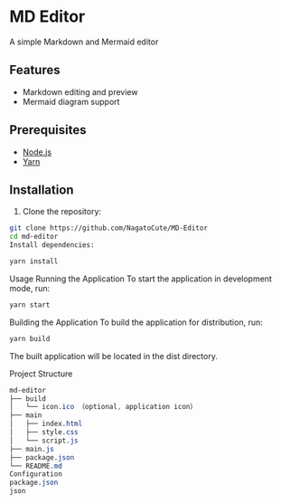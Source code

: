 # MD Editor

A simple Markdown and Mermaid editor 
## Features

- Markdown editing and preview
- Mermaid diagram support

## Prerequisites

- [Node.js](https://nodejs.org/)
- [Yarn](https://yarnpkg.com/)

## Installation

1. Clone the repository:

```bash
git clone https://github.com/NagatoCute/MD-Editor
cd md-editor
Install dependencies:
```
```bash
yarn install
````
Usage
Running the Application
To start the application in development mode, run:

```bash
yarn start
````
Building the Application
To build the application for distribution, run:

```bash
yarn build
````
The built application will be located in the dist directory.

Project Structure
```css
md-editor
├── build
│   └── icon.ico （optional, application icon）
├── main
│   ├── index.html
│   ├── style.css
│   └── script.js
├── main.js
├── package.json
└── README.md
Configuration
package.json
json
```